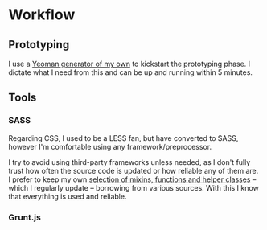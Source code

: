 # Workflow

## Prototyping
I use a [Yeoman generator of my own](https://github.com/adamcbrewer/generator-launchpad/) to kickstart the prototyping phase. I dictate what I need from this and can be up and running within 5 minutes.

## Tools

### SASS
Regarding CSS, I used to be a LESS fan, but have converted to SASS, however I'm comfortable using any framework/preprocessor.

I try to avoid using third-party frameworks unless needed, as I don't fully trust how often the source code is updated or how reliable any of them are. I prefer to keep my own [selection of mixins, functions and helper classes](https://github.com/adamcbrewer/generator-launchpad/tree/master/app/templates/assets/css/sass) – which I regularly update – borrowing from various sources. With this I know that everything is used and reliable.

### Grunt.js

